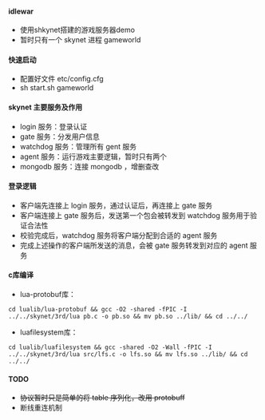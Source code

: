 #### idlewar
- 使用shkynet搭建的游戏服务器demo
- 暂时只有一个 skynet 进程 gameworld

#### 快速启动
- 配置好文件 etc/config.cfg
- sh start.sh gameworld

#### skynet 主要服务及作用
- login 服务：登录认证
- gate 服务：分发用户信息
- watchdog 服务：管理所有 gent 服务
- agent 服务：运行游戏主要逻辑，暂时只有两个
- mongodb 服务：连接 mongodb ，增删查改

#### 登录逻辑
- 客户端先连接上 login 服务，通过认证后，再连接上 gate 服务
- 客户端连接上 gate 服务后，发送第一个包会被转发到 watchdog 服务用于验证合法性
- 校验完成后，watchdog 服务将客户端分配到合适的 agent 服务
- 完成上述操作的客户端所发送的消息，会被 gate 服务转发到对应的 agent 服务

#### c库编译
- lua-protobuf库：
``` shell
cd lualib/lua-protobuf && gcc -O2 -shared -fPIC -I ../../skynet/3rd/lua pb.c -o pb.so && mv pb.so ../lib/ && cd ../../
```
- luafilesystem库：
``` shell
cd lualib/luafilesystem && gcc -shared -O2 -Wall -fPIC -I ../../skynet/3rd/lua src/lfs.c -o lfs.so && mv lfs.so ../lib/ && cd ../../
```

#### TODO
- ~~协议暂时只是简单的将 table 序列化，改用 protobuff~~
- 断线重连机制
